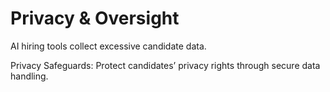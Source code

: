 # Privacy & Oversight

AI hiring tools collect excessive candidate data.

Privacy Safeguards: Protect candidates’ privacy rights through secure data handling.